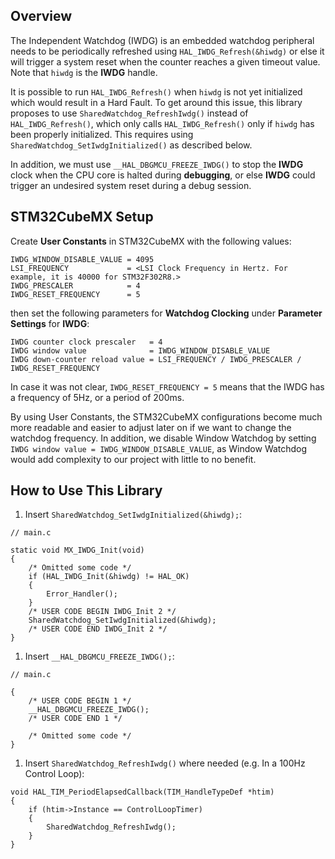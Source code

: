 ## Overview
The Independent Watchdog (IWDG) is an embedded watchdog peripheral needs to be periodically refreshed using `HAL_IWDG_Refresh(&hiwdg)` or else it will trigger a system reset when the counter reaches a given timeout value. Note that `hiwdg` is the **IWDG** handle. 

It is possible to run `HAL_IWDG_Refresh()` when `hiwdg` is not yet initialized which would result in a Hard Fault. To get around this issue, this library proposes to use `SharedWatchdog_RefreshIwdg()` instead of `HAL_IWDG_Refresh()`, which only calls `HAL_IWDG_Refresh()` only if `hiwdg` has been properly initialized. This requires using `SharedWatchdog_SetIwdgInitialized()` as described below.


In addition, we must use `__HAL_DBGMCU_FREEZE_IWDG()` to stop the **IWDG** clock when the CPU core is halted during **debugging**, or else **IWDG** could trigger an undesired system reset during a debug session.

## STM32CubeMX Setup
Create **User Constants** in STM32CubeMX with the following values:

```
IWDG_WINDOW_DISABLE_VALUE = 4095
LSI_FREQUENCY             = <LSI Clock Frequency in Hertz. For example, it is 40000 for STM32F302R8.>
IWDG_PRESCALER            = 4
IWDG_RESET_FREQUENCY      = 5
```

then set the following parameters for **Watchdog Clocking** under **Parameter Settings** for **IWDG**:
```
IWDG counter clock prescaler   = 4
IWDG window value              = IWDG_WINDOW_DISABLE_VALUE 
IWDG down-counter reload value = LSI_FREQUENCY / IWDG_PRESCALER / IWDG_RESET_FREQUENCY
```

In case it was not clear, `IWDG_RESET_FREQUENCY = 5` means that the IWDG has a frequency of 5Hz, or a period of 200ms.

By using User Constants, the STM32CubeMX configurations become much more readable and easier to adjust later on if we want to change the watchdog frequency. In addition, we disable Window Watchdog by setting `IWDG window value = IWDG_WINDOW_DISABLE_VALUE`, as Window Watchdog would add complexity to our project with little to no benefit.

## How to Use This Library
1. Insert `SharedWatchdog_SetIwdgInitialized(&hiwdg);`:
```
// main.c

static void MX_IWDG_Init(void)
{
    /* Omitted some code */
    if (HAL_IWDG_Init(&hiwdg) != HAL_OK)
    {
        Error_Handler();
    }
    /* USER CODE BEGIN IWDG_Init 2 */
    SharedWatchdog_SetIwdgInitialized(&hiwdg);
    /* USER CODE END IWDG_Init 2 */
}
```
1. Insert `__HAL_DBGMCU_FREEZE_IWDG();`:
```
// main.c

{
    /* USER CODE BEGIN 1 */
    __HAL_DBGMCU_FREEZE_IWDG();
    /* USER CODE END 1 */
    
    /* Omitted some code */
}
```

1. Insert `SharedWatchdog_RefreshIwdg()` where needed (e.g. In a 100Hz Control Loop):

```
void HAL_TIM_PeriodElapsedCallback(TIM_HandleTypeDef *htim)
{
    if (htim->Instance == ControlLoopTimer)
    {
        SharedWatchdog_RefreshIwdg();
    }
}
```
